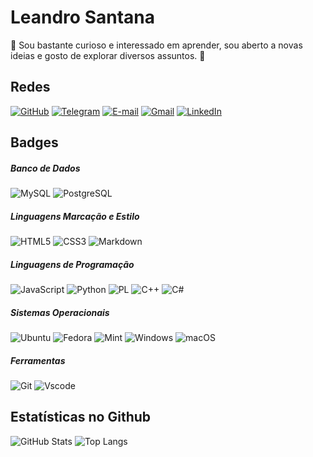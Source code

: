 <!--
### Hi there 👋

**Leandro-Santana-Andrade/Leandro-Santana-Andrade** is a ✨ _special_ ✨ repository because its `README.md` (this file) appears on your GitHub profile.

Here are some ideas to get you started:

- 🔭 I’m currently working on ...
- 🌱 I’m currently learning ...
- 👯 I’m looking to collaborate on ...
- 🤔 I’m looking for help with ...
- 💬 Ask me about ...
- 📫 How to reach me: ...
- 😄 Pronouns: ...
- ⚡ Fun fact: ...
-->
# Leandro Santana
🔭 Sou bastante curioso e interessado em aprender, sou aberto a novas ideias e gosto de explorar diversos assuntos. 🔭 

## Redes
<!--Lista das redes sociais e contatos-->
[![GitHub](https://img.shields.io/badge/GitHub-100000?style=for-the-badge&logo=github&logoColor=white)](https://github.com/Leandro-Santana-Andrade)
[![Telegram](https://img.shields.io/badge/Telegram-000?style=for-the-badge&logo=telegram&logoColor=2CA5E0)](https://t.me/leandro_santana81)
[![E-mail](https://img.shields.io/badge/-Email-000?style=for-the-badge&logo=microsoft-outlook&logoColor=007BFF)](mailto:leandro_anjos81@hotmail.com)
[![Gmail](https://img.shields.io/badge/Gmail-333333?style=for-the-badge&logo=gmail&logoColor=red)](mailto:leandroanjos81@gmail.com)
[![LinkedIn](https://img.shields.io/badge/LinkedIn-0077B5?style=for-the-badge&logo=linkedin&logoColor=white)](https://www.linkedin.com/in/leandro-anjos-santana-49995835/)

## Badges
<!--Ferramentas e tecnologias que possuo algum conhecimento-->
##### Banco de Dados
![MySQL](https://img.shields.io/badge/MySQL-00000F?style=for-the-badge&logo=mysql&logoColor=white)
![PostgreSQL](https://img.shields.io/badge/PostgreSQL-000?style=for-the-badge&logo=postgresql)

##### Linguagens Marcação e Estilo
![HTML5](https://img.shields.io/badge/HTML5-E34F26?style=for-the-badge&logo=html5&logoColor=white)
![CSS3](https://img.shields.io/badge/CSS3-1572B6?style=for-the-badge&logo=css3&logoColor=white)
![Markdown](https://img.shields.io/badge/Markdown-000?style=for-the-badge&logo=markdown)

##### Linguagens de Programação
![JavaScript](https://img.shields.io/badge/JavaScript-F7DF1E?style=for-the-badge&logo=javascript&logoColor=black)
![Python](https://img.shields.io/badge/python-3670A0?style=for-the-badge&logo=python&logoColor=ffdd54)
 ![PL](https://img.shields.io/badge/PL%2FSQL-FFFFFF?style=for-the-badge&logo=oracle&logoColor=FF0000&labelColor=FFFFFF&color=FF0000)
 ![C++](https://img.shields.io/badge/C%2B%2B-00599C?style=for-the-badge&logo=c%2B%2B&logoColor=white)
![C#](https://img.shields.io/badge/C%23-239120?style=for-the-badge&logo=c-sharp&logoColor=white)

##### Sistemas Operacionais
![Ubuntu](https://img.shields.io/badge/Ubuntu-35495E?style=for-the-badge&logo=ubuntu&logoColor=2CA5E0)
![Fedora](https://img.shields.io/badge/Fedora-294172?style=for-the-badge&logo=fedora&logoColor=white)
![Mint](https://img.shields.io/badge/Linux%20Mint-87CF3E?style=for-the-badge&logo=Linux%20Mint&logoColor=white)
![Windows](https://img.shields.io/badge/Windows-000?style=for-the-badge&logo=windows&logoColor=2CA5E0)
![macOS](https://img.shields.io/badge/mac%20os-000000?style=for-the-badge&logo=macos&logoColor=F0F0F0)

##### Ferramentas
![Git](https://img.shields.io/badge/GIT-E44C30?style=for-the-badge&logo=git&logoColor=white)
![Vscode](https://img.shields.io/badge/Vscode-007ACC?style=for-the-badge&logo=visual-studio-code&logoColor=white)

## Estatísticas no Github
<!--Atividades registradas no Github-->
![GitHub Stats](https://github-readme-stats.vercel.app/api?username=Leandro-Santana-Andrade&theme=transparent&bg_color=000&border_color=30A3DC&show_icons=true&icon_color=30A3DC&locale=pt-BR&&title_color=E94D5F&text_color=FFF&hide_title=true)
![Top Langs](https://github-readme-stats-git-masterrstaa-rickstaa.vercel.app/api/top-langs/?username=leandro-santana-andrade&layout=compact&bg_color=000&border_color=30A3DC&title_color=E94D5F&text_color=FFF&locale=pt-BR)
